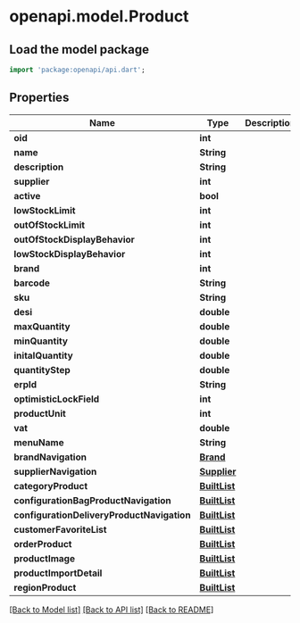 # openapi.model.Product

## Load the model package
```dart
import 'package:openapi/api.dart';
```

## Properties
Name | Type | Description | Notes
------------ | ------------- | ------------- | -------------
**oid** | **int** |  | [optional] 
**name** | **String** |  | [optional] 
**description** | **String** |  | [optional] 
**supplier** | **int** |  | [optional] 
**active** | **bool** |  | [optional] 
**lowStockLimit** | **int** |  | [optional] 
**outOfStockLimit** | **int** |  | [optional] 
**outOfStockDisplayBehavior** | **int** |  | [optional] 
**lowStockDisplayBehavior** | **int** |  | [optional] 
**brand** | **int** |  | [optional] 
**barcode** | **String** |  | [optional] 
**sku** | **String** |  | [optional] 
**desi** | **double** |  | [optional] 
**maxQuantity** | **double** |  | [optional] 
**minQuantity** | **double** |  | [optional] 
**initalQuantity** | **double** |  | [optional] 
**quantityStep** | **double** |  | [optional] 
**erpId** | **String** |  | [optional] 
**optimisticLockField** | **int** |  | [optional] 
**productUnit** | **int** |  | [optional] 
**vat** | **double** |  | [optional] 
**menuName** | **String** |  | [optional] 
**brandNavigation** | [**Brand**](Brand.md) |  | [optional] 
**supplierNavigation** | [**Supplier**](Supplier.md) |  | [optional] 
**categoryProduct** | [**BuiltList<CategoryProduct>**](CategoryProduct.md) |  | [optional] 
**configurationBagProductNavigation** | [**BuiltList<Configuration>**](Configuration.md) |  | [optional] 
**configurationDeliveryProductNavigation** | [**BuiltList<Configuration>**](Configuration.md) |  | [optional] 
**customerFavoriteList** | [**BuiltList<CustomerFavoriteList>**](CustomerFavoriteList.md) |  | [optional] 
**orderProduct** | [**BuiltList<OrderProduct>**](OrderProduct.md) |  | [optional] 
**productImage** | [**BuiltList<ProductImage>**](ProductImage.md) |  | [optional] 
**productImportDetail** | [**BuiltList<ProductImportDetail>**](ProductImportDetail.md) |  | [optional] 
**regionProduct** | [**BuiltList<RegionProduct>**](RegionProduct.md) |  | [optional] 

[[Back to Model list]](../README.md#documentation-for-models) [[Back to API list]](../README.md#documentation-for-api-endpoints) [[Back to README]](../README.md)



